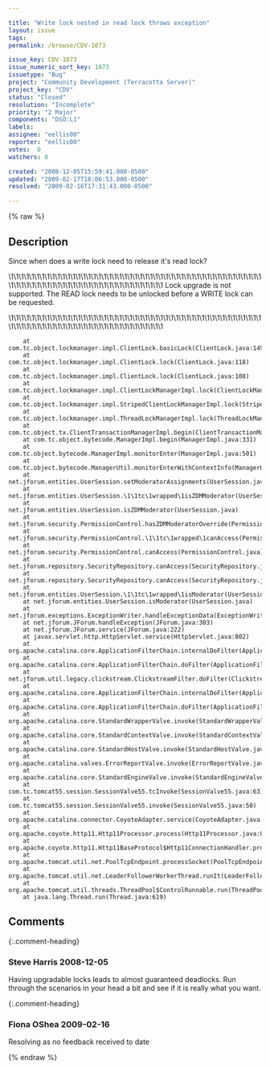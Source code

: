 ```yaml
---

title: "Write lock nested in read lock throws exception"
layout: issue
tags: 
permalink: /browse/CDV-1073

issue_key: CDV-1073
issue_numeric_sort_key: 1073
issuetype: "Bug"
project: "Community Development (Terracotta Server)"
project_key: "CDV"
status: "Closed"
resolution: "Incomplete"
priority: "2 Major"
components: "DSO:L1"
labels: 
assignee: "eellis00"
reporter: "eellis00"
votes:  0
watchers: 0

created: "2008-12-05T15:59:41.000-0500"
updated: "2009-02-17T18:06:53.000-0500"
resolved: "2009-02-16T17:31:43.000-0500"

---
```




{% raw %}



## Description

<div markdown="1" class="description">

Since when does a write lock need to release it's read lock?

\1\1\1\1\1\1\1\1\1\1\1\1\1\1\1\1\1\1\1\1\1\1\1\1\1\1\1\1\1\1\1\1\1\1\1\1\1\1\1\1\1\1\1\1\1\1\1\1\1\1\1\1\1\1\1\1\1\1\1\1\1\1\1\1\1\1\1\1\1\1\1\1\1\1\1\1\1\1\1
Lock upgrade is not supported. The READ lock needs to be unlocked before a WRITE lock can be requested. 

\1\1\1\1\1\1\1\1\1\1\1\1\1\1\1\1\1\1\1\1\1\1\1\1\1\1\1\1\1\1\1\1\1\1\1\1\1\1\1\1\1\1\1\1\1\1\1\1\1\1\1\1\1\1\1\1\1\1\1\1\1\1\1\1\1\1\1\1\1\1\1\1\1\1\1\1\1\1\1

        at com.tc.object.lockmanager.impl.ClientLock.basicLock(ClientLock.java:149)
        at com.tc.object.lockmanager.impl.ClientLock.lock(ClientLock.java:118)
        at com.tc.object.lockmanager.impl.ClientLock.lock(ClientLock.java:108)
        at com.tc.object.lockmanager.impl.ClientLockManagerImpl.lock(ClientLockManagerImpl.java:311)
        at com.tc.object.lockmanager.impl.StripedClientLockManagerImpl.lock(StripedClientLockManagerImpl.java:119)
        at com.tc.object.lockmanager.impl.ThreadLockManagerImpl.lock(ThreadLockManagerImpl.java:55)
        at com.tc.object.tx.ClientTransactionManagerImpl.begin(ClientTransactionManagerImpl.java:187)
        at com.tc.object.bytecode.ManagerImpl.begin(ManagerImpl.java:331)
        at com.tc.object.bytecode.ManagerImpl.monitorEnter(ManagerImpl.java:501)
        at com.tc.object.bytecode.ManagerUtil.monitorEnterWithContextInfo(ManagerUtil.java:469)
        at net.jforum.entities.UserSession.setModeratorAssignments(UserSession.java)
        at net.jforum.entities.UserSession.\1\1tc\1wrapped\1isZDMModerator(UserSession.java:382)
        at net.jforum.entities.UserSession.isZDMModerator(UserSession.java)
        at net.jforum.security.PermissionControl.hasZDMModeratorOverride(PermissionControl.java:180)
        at net.jforum.security.PermissionControl.\1\1tc\1wrapped\1canAccess(PermissionControl.java:142)
        at net.jforum.security.PermissionControl.canAccess(PermissionControl.java)
        at net.jforum.repository.SecurityRepository.canAccess(SecurityRepository.java:214)
        at net.jforum.repository.SecurityRepository.canAccess(SecurityRepository.java:180)
        at net.jforum.entities.UserSession.\1\1tc\1wrapped\1isModerator(UserSession.java:341)
        at net.jforum.entities.UserSession.isModerator(UserSession.java)
        at net.jforum.exceptions.ExceptionWriter.handleExceptionData(ExceptionWriter.java:98)
        at net.jforum.JForum.handleException(JForum.java:303)
        at net.jforum.JForum.service(JForum.java:222)
        at javax.servlet.http.HttpServlet.service(HttpServlet.java:802)
        at org.apache.catalina.core.ApplicationFilterChain.internalDoFilter(ApplicationFilterChain.java:252)
        at org.apache.catalina.core.ApplicationFilterChain.doFilter(ApplicationFilterChain.java:173)
        at net.jforum.util.legacy.clickstream.ClickstreamFilter.doFilter(ClickstreamFilter.java:59)
        at org.apache.catalina.core.ApplicationFilterChain.internalDoFilter(ApplicationFilterChain.java:202)
        at org.apache.catalina.core.ApplicationFilterChain.doFilter(ApplicationFilterChain.java:173)
        at org.apache.catalina.core.StandardWrapperValve.invoke(StandardWrapperValve.java:213)
        at org.apache.catalina.core.StandardContextValve.invoke(StandardContextValve.java:178)
        at org.apache.catalina.core.StandardHostValve.invoke(StandardHostValve.java:126)
        at org.apache.catalina.valves.ErrorReportValve.invoke(ErrorReportValve.java:105)
        at org.apache.catalina.core.StandardEngineValve.invoke(StandardEngineValve.java:107)
        at com.tc.tomcat55.session.SessionValve55.tcInvoke(SessionValve55.java:63)
        at com.tc.tomcat55.session.SessionValve55.invoke(SessionValve55.java:50)
        at org.apache.catalina.connector.CoyoteAdapter.service(CoyoteAdapter.java:148)
        at org.apache.coyote.http11.Http11Processor.process(Http11Processor.java:869)
        at org.apache.coyote.http11.Http11BaseProtocol$Http11ConnectionHandler.processConnection(Http11BaseProtocol.java:664)
        at org.apache.tomcat.util.net.PoolTcpEndpoint.processSocket(PoolTcpEndpoint.java:527)
        at org.apache.tomcat.util.net.LeaderFollowerWorkerThread.runIt(LeaderFollowerWorkerThread.java:80)
        at org.apache.tomcat.util.threads.ThreadPool$ControlRunnable.run(ThreadPool.java:684)
        at java.lang.Thread.run(Thread.java:619)


</div>

## Comments


{:.comment-heading}
### **Steve Harris** <span class="date">2008-12-05</span>

<div markdown="1" class="comment">

Having upgradable locks leads to almost guaranteed deadlocks. Run through the scenarios in your head a bit and see if it is really what you want.

</div>


{:.comment-heading}
### **Fiona OShea** <span class="date">2009-02-16</span>

<div markdown="1" class="comment">

Resolving as no feedback received to date

</div>



{% endraw %}
